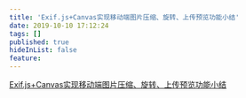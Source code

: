 ```yaml
---
title: 'Exif.js+Canvas实现移动端图片压缩、旋转、上传预览功能小结'
date: 2019-10-10 17:12:24
tags: []
published: true
hideInList: false
feature: 
---
```

[Exif.js+Canvas实现移动端图片压缩、旋转、上传预览功能小结](https://www.xinran001.com/frontend/278.html)